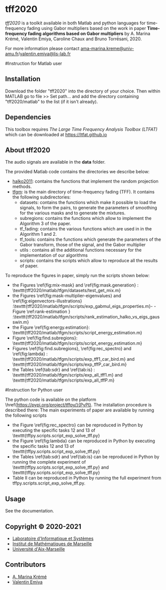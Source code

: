 # tff2020
*tff2020* is a toolkit available in both Matlab and python languages for time-frequency fading using Gabor multipliers based on the work in paper
**Time-frequency fading algorithms based on Gabor multipliers**
by A. Marina Krémé, Valentin Emiya, Caroline Chaux and Bruno Torré́sani, 2020.

For more information please contact ama-marina.kreme@univ-amu.fr/valentin.emiya@lis-lab.fr

#Instruction for Matlab user

## Installation

Download the folder "tff2020" into the directory of your choice. 
Then within MATLAB go to file >> Set path... and add the directory containing
 "tff2020/matlab" to the list (if it isn't already). 


## Dependencies

This toolbox requires *The Large Time Frequency Analysis Toolbox (LTFAT)* 
which can be downloaded  at  https://ltfat.github.io   

## About tff2020
The audio signals are available in the **data** folder.

The provided Matlab code contains the directories we describe below: 
* [halko2011](#halko2011): contains the functions that implement the random projection methods.
* [tfgm](#tfgm): is the main directory of time-frequency fading (TFF). It contains the following subdirectories:
    - datasets: contains the functions which make it possible to load the signals, to form the pairs, to generate the parameters of smoothing for the various masks and to generate the mixtures.
   - subregions: contains the functions which allow to implement the Algorithm 3 of the paper.
   - tf_fading: contains the various functions which are used in in the Algorithm 1 and 2.
   - tf_tools: contains the functions which generate the parameters of the Gabor transform, those of the signal, and the Gabor multiplier
   - utils : contains all the additional functions necessary for the implementation of our algorithms
   - scripts: contains the scripts which allow to reproduce all the results of paper.

To reproduce the figures in paper, simply run the scripts shown below: 

- the Figures \ref{fig:mix-mask} and \ref{fig:mask.generation} : \texttt{tff2020/matlab/tfgm/datasets/test_get\_mix.m}
- the Figures \ref{fig:mask-multiplier-eigenvalues} and \ref{fig:eigenvectors-illustrations} :\texttt{tff2020/matlab/tfgm/scripts/exp\_gabmul\_eigs\_properties.m}- - Figure \ref:rank-estimation } :\texttt{tff2020/matlab/tfgm/scripts/rank\_estimation\_halko\_vs\_eigs_gausswin.m}
- the Figure \ref{fig:energy.estimation}: \texttt{tff2020/matlab/tfgm/scripts/script\_energy\_estimation.m}
- Figure \ref{fig:find.subregions}: \texttt{tff2020/matlab/tfgm/scripts/script\_energy_estimation.m}
- Figures \ref{fig:find.subregions}, \ref{fig:rec_spectro} and \ref{fig:lambda} : \texttt{tff2020/matlab/tfgm/scripts/exp\_tff1\_car\_bird.m} and 
 \texttt{tff2020/matlab/tfgm/scripts/exp\_tffP\_car\_bird.m}
- the Tables \ref{tab:sdr} and \ref{tab:is} : \texttt{tff2020/matlab/tfgm/scripts/exp\_all\_tff1.m} and
\texttt{tff2020/matlab/tfgm/scripts/exp\_all\_tffP.m} 


#Instruction for Python user

The python code is available on the platform \href{https://pypi.org/project/tffpy/}{PyPI}. The installation procedure is described there: 
The main experiments of paper are available by running the following scripts 
 
 - the Figure \ref{fig:rec_spectro} can be reproduced in Python by executing the specific tasks 12 and 13 of \texttt{tffpy.scripts.script\_exp\_solve\_tff.py}
 - the Figure \ref{fig:lambda} can be reproduced in Python by executing the specific tasks 12 and 13 of \texttt{tffpy.scripts.script\_exp\_solve\_tff.py}
 - the Tables \ref{tab:sdr} and \ref{tab:is} can be reproduced in Python by running the complete experiment of \texttt{tffpy.scripts.script\_exp\_solve\_tff.py}
 and \texttt{tffpy.scripts.script\_exp\_solve\_tff.py}
 - Table II can be reproduced in Python by running the full experiment from tffpy.scripts.script_exp_solve_tff.py.

## Usage

See the documentation. 


## Copyright © 2020-2021

- [Laboratoire d'Informatique et Systèmes](https://www.lis-lab.fr) 
- [Institut de Mathématiques de Marseille](https://www.i2m.univ-amu.fr)
- [Université d'Aix-Marseille](https://www.univ-amu.fr)


## Contributors

- [A. Marina Krémé](ama-marina.kreme@univ-amu.fr)
- [Valentin Emiya](valentin.emiya@lis-lab.fr)



